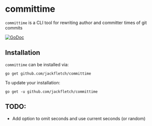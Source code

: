 # committime

`committime` is a CLI tool for rewriting author and committer times of git commits

[![GoDoc](https://godoc.org/github.com/jackfletch/committime?status.svg)](https://godoc.org/github.com/jackfletch/committime)

## Installation

`committime` can be installed via:

```shell
go get github.com/jackfletch/committime
```

To update your installation:

```shell
go get -u github.com/jackfletch/committime
```

## TODO:
* Add option to omit seconds and use current seconds (or random)
